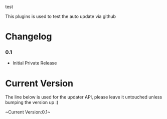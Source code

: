 test

This plugins is used to test the auto update via github

Changelog
===========

### 0.1
* Initial Private Release

Current Version
===============

The line below is used for the updater API, please leave it untouched unless bumping the version up :)

~Current Version:0.1~
